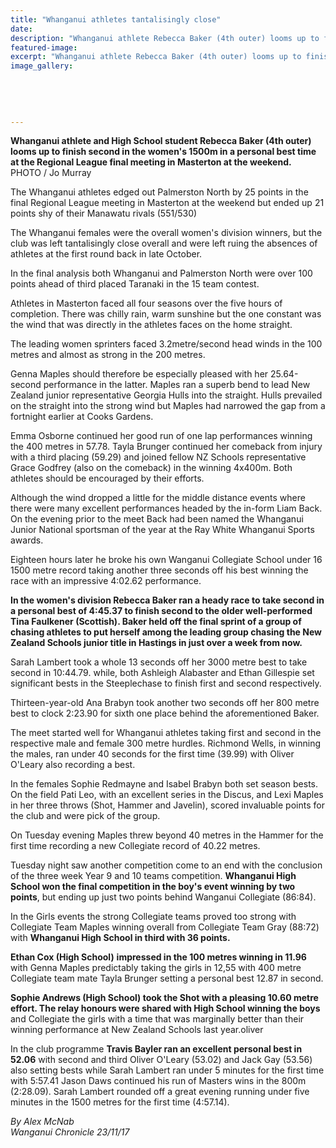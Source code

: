 ```yaml
---
title: "Whanganui athletes tantalisingly close"
date: 
description: "Whanganui athlete Rebecca Baker (4th outer) looms up to finish second in the women's 1500m in a personal best time..."
featured-image: 
excerpt: "Whanganui athlete Rebecca Baker (4th outer) looms up to finish second in the women's 1500m in a personal best time at the Regional League final meeting in Masterton at the weekend."
image_gallery:
    
    
    
    
    
---
```


<p><strong>Whanganui athlete and High School student Rebecca Baker (4th outer) looms up to finish second in the women's 1500m in a personal best time at the Regional League final meeting in Masterton at the weekend.<br /></strong>PHOTO / Jo Murray</p>
<p class="element element-paragraph">The Whanganui athletes edged out Palmerston North by 25 points in the final Regional League meeting in Masterton at the weekend but ended up 21 points shy of their Manawatu rivals (551/530)</p>
<p class="element element-paragraph">The Whanganui females were the overall women's division winners, but the club was left tantalisingly close overall and were left ruing the absences of athletes at the first round back in late October.</p>
<p class="element element-paragraph">In the final analysis both Whanganui and Palmerston North were over 100 points ahead of third placed Taranaki in the 15 team contest.</p>
<p class="element element-paragraph">Athletes in Masterton faced all four seasons over the five hours of completion. There was chilly rain, warm sunshine but the one constant was the wind that was directly in the athletes faces on the home straight.</p>
<p class="element element-paragraph">The leading women sprinters faced 3.2metre/second head winds in the 100 metres and almost as strong in the 200 metres.</p>
<p class="element element-paragraph">Genna Maples should therefore be especially pleased with her 25.64-second performance in the latter. Maples ran a superb bend to lead New Zealand junior representative Georgia Hulls into the straight. Hulls prevailed on the straight into the strong wind but Maples had narrowed the gap from a fortnight earlier at Cooks Gardens.</p>
<p class="element element-paragraph">Emma Osborne continued her good run of one lap performances winning the 400 metres in 57.78. Tayla Brunger continued her comeback from injury with a third placing (59.29) and joined fellow NZ Schools representative Grace Godfrey (also on the comeback) in the winning 4x400m. Both athletes should be encouraged by their efforts.</p>
<p class="element element-paragraph">Although the wind dropped a little for the middle distance events where there were many excellent performances headed by the in-form Liam Back. On the evening prior to the meet Back had been named the Whanganui Junior National sportsman of the year at the Ray White Whanganui Sports awards.</p>
<p class="element element-paragraph">Eighteen hours later he broke his own Wanganui Collegiate School under 16 1500 metre record taking another three seconds off his best winning the race with an impressive 4:02.62 performance.</p>
<p class="element element-paragraph"><strong>In the women's division Rebecca Baker ran a heady race to take second in a personal best of 4:45.37 to finish second to the older well-performed Tina Faulkener (Scottish). Baker held off the final sprint of a group of chasing athletes to put herself among the leading group chasing the New Zealand Schools junior title in Hastings in just over a week from now.</strong></p>
<p class="element element-paragraph">Sarah Lambert took a whole 13 seconds off her 3000 metre best to take second in 10:44.79. while, both Ashleigh Alabaster and Ethan Gillespie set significant bests in the Steeplechase to finish first and second respectively.</p>
<p class="element element-paragraph">Thirteen-year-old Ana Brabyn took another two seconds off her 800 metre best to clock 2:23.90 for sixth one place behind the aforementioned Baker.</p>
<p class="element element-paragraph">The meet started well for Whanganui athletes taking first and second in the respective male and female 300 metre hurdles. Richmond Wells, in winning the males, ran under 40 seconds for the first time (39.99) with Oliver O'Leary also recording a best.</p>
<p class="element element-paragraph">In the females Sophie Redmayne and Isabel Brabyn both set season bests. On the field Pati Leo, with an excellent series in the Discus, and Lexi Maples in her three throws (Shot, Hammer and Javelin), scored invaluable points for the club and were pick of the group.</p>
<p class="element element-paragraph">On Tuesday evening Maples threw beyond 40 metres in the Hammer for the first time recording a new Collegiate record of 40.22 metres.</p>
<p class="element element-paragraph">Tuesday night saw another competition come to an end with the conclusion of the three week Year 9 and 10 teams competition. <strong>Whanganui High School won the final competition in the boy's event winning by two points</strong>, but ending up just two points behind Wanganui Collegiate (86:84).</p>
<p class="element element-paragraph">In the Girls events the strong Collegiate teams proved too strong with Collegiate Team Maples winning overall from Collegiate Team Gray (88:72) with <strong>Whanganui High School in third with 36 points.</strong></p>
<p class="element element-paragraph"><strong>Ethan Cox (High School)</strong> <strong>impressed in the 100 metres winning in 11.96</strong> with Genna Maples predictably taking the girls in 12,55 with 400 metre Collegiate team mate Tayla Brunger setting a personal best 12.87 in second.</p>
<p class="element element-paragraph"><strong>Sophie Andrews (High School) took the Shot with a pleasing 10.60 metre effort. The relay honours were shared with High School winning the boys</strong> and Collegiate the girls with a time that was marginally better than their winning performance at New Zealand Schools last year.oliver</p>
<p class="element element-paragraph">In the club programme <strong>Travis Bayler ran an excellent personal best in 52.06</strong> with second and third Oliver O'Leary (53.02) and Jack Gay (53.56) also setting bests while Sarah Lambert ran under 5 minutes for the first time with 5:57.41 Jason Daws continued his run of Masters wins in the 800m (2:28.09). Sarah Lambert rounded off a great evening running under five minutes in the 1500 metres for the first time (4:57.14).</p>
<p><em>By Alex McNab<br />Wanganui Chronicle 23/11/17</em></p>

